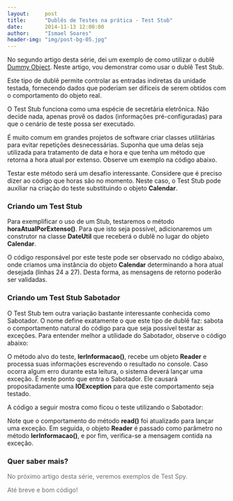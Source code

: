 ```yaml
---
layout:     post
title:      "Dublês de Testes na prática - Test Stub"
date:       2014-11-13 12:00:00
author:     "Ismael Soares"
header-img: "img/post-bg-05.jpg"
---
```


No segundo artigo desta série, dei um exemplo de como utilizar o dublê <a href="(http://www.bluesoft.com.br/dubles-de-testes-na-pratica-dummy-object/" target="_blank">Dummy Object</a>. Neste artigo, vou demonstrar como usar o dublê Test Stub.

Este tipo de dublê permite controlar as entradas indiretas da unidade testada, fornecendo dados que poderiam ser difíceis de serem obtidos com o comportamento do objeto real.

O Test Stub funciona como uma espécie de secretária eletrônica. Não decide nada, apenas provê os dados (informações pré-configuradas) para que o cenário de teste possa ser executado.

É muito comum em grandes projetos de software criar classes utilitárias para evitar repetições desnecessárias. Suponha que uma delas seja utilizada para tratamento de data e hora e que tenha um método que retorna a hora atual por extenso. Observe um exemplo na código abaixo.

<script src="https://gist.github.com/rkmael/3a34f4b61f2637ee4d36.js"></script>Testar este método será um desafio interessante. Considere que é preciso dizer ao código que horas são no momento. Neste caso, o Test Stub pode auxiliar na criação do teste substituindo o objeto <strong>Calendar</strong>.

<h3>Criando um Test Stub</h3>

Para exemplificar o uso de um Stub, testaremos o método <strong>horaAtualPorExtenso</strong><strong>()</strong>. Para que isto seja possível, adicionaremos um construtor na classe <strong>DateUtil</strong> que receberá o dublê no lugar do objeto <strong>Calendar</strong>.<script src="https://gist.github.com/rkmael/f6ebc409ba4e3749e8c2.js"></script>

O código responsável por este teste pode ser observado no código abaixo, onde criamos uma instância do objeto <strong>Calendar</strong> determinando a hora atual desejada (linhas 24 a 27). Desta forma, as mensagens de retorno poderão ser validadas.

<script src="https://gist.github.com/rkmael/977d03739439f80ec3a0.js"></script>

<h3>Criando um Test Stub Sabotador</h3>

O Test Stub tem outra variação bastante interessante conhecida como Sabotador. O nome define exatamente o que este tipo de dublê faz: sabota o comportamento natural do código para que seja possível testar as exceções. Para entender melhor a utilidade do Sabotador, observe o código abaixo:<script src="https://gist.github.com/rkmael/ee12fb8218b8b2ebfa4f.js"></script>

O método alvo do teste, <strong>lerInformacao()</strong>, recebe um objeto <strong>Reader</strong> e processa suas informações escrevendo o resultado no console. Caso ocorra algum erro durante esta leitura, o sistema deverá lançar uma exceção. É neste ponto que entra o Sabotador. Ele causará propositadamente uma <strong>IOException</strong> para que este comportamento seja testado.

A código a seguir mostra como ficou o teste utilizando o Sabotador:

<script src="https://gist.github.com/rkmael/4bd7e38e7b2bdf054135.js"></script>

Note que o comportamento do método <strong>read()</strong> foi atualizado para lançar uma exceção. Em seguida, o objeto <strong>Reader</strong> é passado como parâmetro no método <strong>lerInformacao()</strong>, e por fim, verifica-se a mensagem contida na exceção.

<h3>Quer saber mais?</h3>

<p style="color: #6e6e6e;">No próximo artigo desta série, veremos exemplos de Test Spy.</p>

<p style="color: #6e6e6e;">Até breve e bom código!</p>